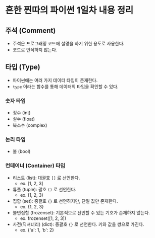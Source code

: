 # 흔한 찐따의 파이썬 1일차 내용 정리

## 주석 (Comment)
- 주석은 프로그래밍 코드에 설명을 하기 위한 용도로 사용한다.
- 코드로 인식하지 않는다.

## 타입 (Type)
- 파이썬에는 여러 가지 데이터 타입이 존재한다.
- `type` 이라는 함수를 통해 데이터의 타입을 확인할 수 있다.

### 숫자 타입
- 정수 (int)
- 실수 (float)
- 복소수 (complex)

### 논리 타입
- 불 (bool)

### 컨테이너 (Container) 타입
- 리스트 (list): 대괄호 `[]` 로 선언한다.
  - ex. [1, 2, 3]
- 튜플 (tuple): 괄호 `()` 로 선언한다.
  - ex. (1, 2, 3)
- 집합 (set): 중괄호 `{}` 로 선언하지만, 단일 값만 존재한다.
  - ex. {1, 2, 3}
- 불변집합 (frozenset): 기본적으로 선언할 수 있는 기호가 존재하지 않는다.
  - ex. frozenset([1, 2, 3])
- 사전(딕셔너리) (dict): 중괄호 `{}` 로 선언한다. 키와 값을 쌍으로 가진다.
  - ex. {'a': 1, 'b': 2}
